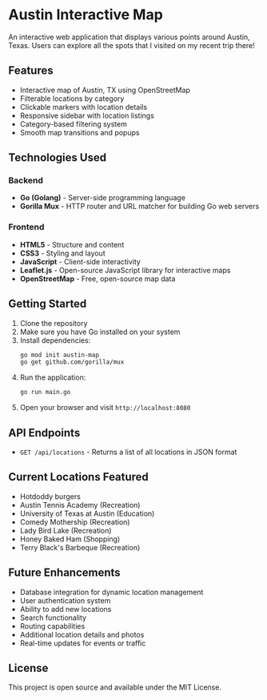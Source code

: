 # Austin Interactive Map

An interactive web application that displays various points  around Austin, Texas. Users can explore all the spots that I visited on my recent trip there!

## Features

- Interactive map of Austin, TX using OpenStreetMap
- Filterable locations by category
- Clickable markers with location details
- Responsive sidebar with location listings
- Category-based filtering system
- Smooth map transitions and popups

## Technologies Used

### Backend
- **Go (Golang)** - Server-side programming language
- **Gorilla Mux** - HTTP router and URL matcher for building Go web servers

### Frontend
- **HTML5** - Structure and content
- **CSS3** - Styling and layout
- **JavaScript** - Client-side interactivity
- **Leaflet.js** - Open-source JavaScript library for interactive maps
- **OpenStreetMap** - Free, open-source map data

## Getting Started

1. Clone the repository
2. Make sure you have Go installed on your system
3. Install dependencies:
   ```bash
   go mod init austin-map
   go get github.com/gorilla/mux
   ```
4. Run the application:
   ```bash
   go run main.go
   ```
5. Open your browser and visit `http://localhost:8080`

## API Endpoints

- `GET /api/locations` - Returns a list of all locations in JSON format

## Current Locations Featured

- Hotdoddy burgers
- Austin Tennis Academy (Recreation)
- University of Texas at Austin (Education)
- Comedy Mothership (Recreation)
- Lady Bird Lake (Recreation)
- Honey Baked Ham (Shopping)
- Terry Black's Barbeque (Recreation)

## Future Enhancements

- Database integration for dynamic location management
- User authentication system
- Ability to add new locations
- Search functionality
- Routing capabilities
- Additional location details and photos
- Real-time updates for events or traffic

## License

This project is open source and available under the MIT License.